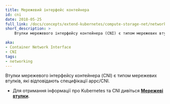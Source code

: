 ```yaml
---
title: Мережевий інтерфейс контейнера
id: cni
date: 2018-05-25
full_link: /docs/concepts/extend-kubernetes/compute-storage-net/network-plugins/
short_description: >
    Втулки мережевого інтерфейсу контейнера (CNI) є типом мережевих втулків, які відповідають специфікації appc/CNI.

aka:
- Container Network Interface
- CNI
tags:
- networking
---
```


Втулки мережевого інтерфейсу контейнера (CNI) є типом мережевих втулків, які відповідають специфікації appc/CNI.

<!--more-->

* Для отримання інформації про Kubernetes та CNI дивіться [**Мережеві втулки**](/docs/concepts/extend-kubernetes/compute-storage-net/network-plugins/).
